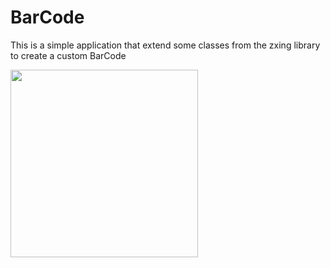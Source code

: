 # BarCode

This is a simple application that extend some classes from the zxing library to create a custom BarCode

<img src="https://user-images.githubusercontent.com/46386915/221381645-41712acc-e7fd-4169-a6db-01195273ee86.png" width="300"/>
